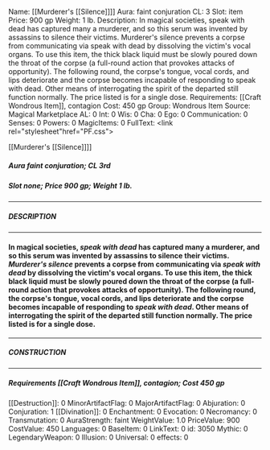 Name: [[Murderer's [[Silence]]]]
Aura: faint conjuration
CL: 3
Slot: item
Price: 900 gp
Weight: 1 lb.
Description: In magical societies, speak with dead has captured many a murderer, and so this serum was invented by assassins to silence their victims. Murderer's silence prevents a corpse from communicating via speak with dead by dissolving the victim's vocal organs. To use this item, the thick black liquid must be slowly poured down the throat of the corpse (a full-round action that provokes attacks of opportunity). The following round, the corpse's tongue, vocal cords, and lips deteriorate and the corpse becomes incapable of responding to speak with dead. Other means of interrogating the spirit of the departed still function normally. The price listed is for a single dose.
Requirements: [[Craft Wondrous Item]], contagion
Cost: 450 gp
Group: Wondrous Item
Source: Magical Marketplace
AL: 0
Int: 0
Wis: 0
Cha: 0
Ego: 0
Communication: 0
Senses: 0
Powers: 0
MagicItems: 0
FullText: <link rel="stylesheet"href="PF.css"><div class="heading"><p class="alignleft">[[Murderer's [[Silence]]]]</p><div style="clear: both;"></div></div><div><h5><b>Aura </b>faint conjuration; <b>CL </b>3rd</h5><h5><b>Slot </b>none; <b>Price </b>900 gp; <b>Weight </b>1 lb.</h5></div><hr/><div><h5><b>DESCRIPTION</b></h5></div><hr/><div><h4><p>In magical societies, <i>speak with dead</i> has captured many a murderer, and so this serum was invented by assassins to silence their victims. <i>Murderer's silence</i> prevents a corpse from communicating via <i>speak with dead</i> by dissolving the victim's vocal organs. To use this item, the thick black liquid must be slowly poured down the throat of the corpse (a full-round action that provokes attacks of opportunity). The following round, the corpse's tongue, vocal cords, and lips deteriorate and the corpse becomes incapable of responding to <i>speak with dead</i>. Other means of interrogating the spirit of the departed still function normally. The price listed is for a single dose.</p></h4></div><hr/><div><h5><b>CONSTRUCTION</b></h5></div><hr/><div><h5><b>Requirements </b>[[Craft Wondrous Item]], <i>contagion</i>; <b>Cost </b>450 gp</h5></div>
[[Destruction]]: 0
MinorArtifactFlag: 0
MajorArtifactFlag: 0
Abjuration: 0
Conjuration: 1
[[Divination]]: 0
Enchantment: 0
Evocation: 0
Necromancy: 0
Transmutation: 0
AuraStrength: faint
WeightValue: 1.0
PriceValue: 900
CostValue: 450
Languages: 0
BaseItem: 0
LinkText: 0
id: 3050
Mythic: 0
LegendaryWeapon: 0
Illusion: 0
Universal: 0
effects: 0
